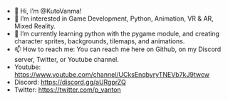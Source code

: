 - 👋 Hi, I’m @KutoVanma!
- 👀 I’m interested in Game Development, Python, Animation, VR & AR, Mixed Reality.
- 🌱 I’m currently learning python with the pygame module, and creating character sprites, backgrounds, tilemaps, and animations. 
- 📫 How to reach me: You can reach me here on Github, on my Discord server, Twitter, or Youtube channel. 
- Youtube: https://www.youtube.com/channel/UCksEnqbyryTNEVb7kJ9twcw
- Discord: https://discord.gg/aURgprZQ
- Twitter: https://twitter.com/p_vanton

<!---
KutoVanma/KutoVanma is a ✨ special ✨ repository because its `README.md` (this file) appears on your GitHub profile.
You can click the Preview link to take a look at your changes.
--->
